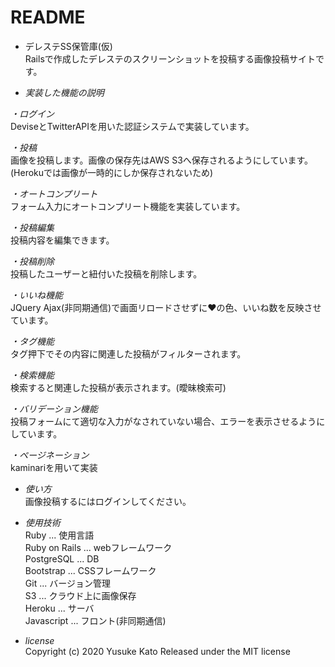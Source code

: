 # README

* デレステSS保管庫(仮)  
Railsで作成したデレステのスクリーンショットを投稿する画像投稿サイトです。

* *実装した機能の説明*  

*・ログイン*  
DeviseとTwitterAPIを用いた認証システムで実装しています。

*・投稿*  
画像を投稿します。画像の保存先はAWS S3へ保存されるようにしています。(Herokuでは画像が一時的にしか保存されないため)

*・オートコンプリート*  
フォーム入力にオートコンプリート機能を実装しています。

*・投稿編集*  
投稿内容を編集できます。

*・投稿削除*  
投稿したユーザーと紐付いた投稿を削除します。

*・いいね機能*  
JQuery Ajax(非同期通信)で画面リロードさせずに♥の色、いいね数を反映させています。

*・タグ機能*  
タグ押下でその内容に関連した投稿がフィルターされます。

*・検索機能*  
検索すると関連した投稿が表示されます。(曖昧検索可)

*・バリデーション機能*  
投稿フォームにて適切な入力がなされていない場合、エラーを表示させるようにしています。

*・ページネーション*  
kaminariを用いて実装

* *使い方*  
画像投稿するにはログインしてください。

* *使用技術*  
Ruby  ...  使用言語  
Ruby on Rails  ...  webフレームワーク  
PostgreSQL  ...  DB  
Bootstrap  ... CSSフレームワーク  
Git  ...  バージョン管理  
S3  ...  クラウド上に画像保存  
Heroku  ...  サーバ  
Javascript  ...  フロント(非同期通信)

* *license*  
Copyright (c) 2020 Yusuke Kato
Released under the MIT license
